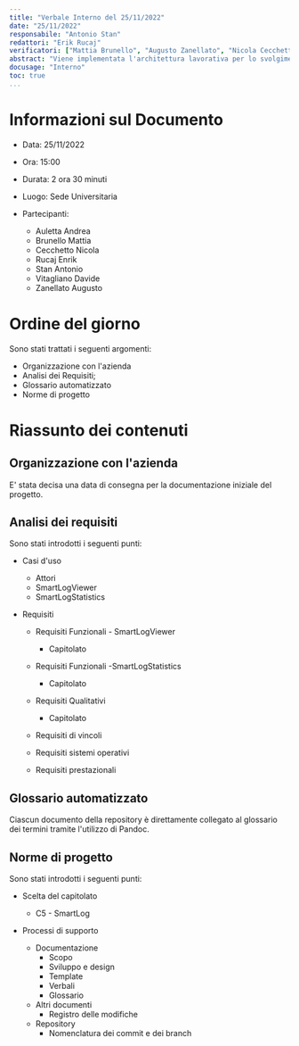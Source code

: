 ```yaml
---
title: "Verbale Interno del 25/11/2022"
date: "25/11/2022"
responsabile: "Antonio Stan"
redattori: "Erik Rucaj"
verificatori: ["Mattia Brunello", "Augusto Zanellato", "Nicola Cecchetto", "Andrea Auletta", "Davide Vitagliano"]
abstract: "Viene implementata l'architettura lavorativa per lo svolgimento del capitolato scelto"
docusage: "Interno"
toc: true
...
```


# Informazioni sul Documento

* Data: 25/11/2022
* Ora: 15:00
* Durata: 2 ora 30 minuti
* Luogo: Sede Universitaria
* Partecipanti:

  * Auletta Andrea
  * Brunello Mattia
  * Cecchetto Nicola
  * Rucaj Enrik
  * Stan Antonio
  * Vitagliano Davide
  * Zanellato Augusto

# Ordine del giorno

Sono stati trattati i seguenti argomenti:

* Organizzazione con l'azienda
* Analisi dei Requisiti;
* Glossario automatizzato
* Norme di progetto

# Riassunto dei contenuti

## Organizzazione con l'azienda

E' stata decisa una data di consegna per la documentazione iniziale del progetto.

## Analisi dei requisiti

Sono stati introdotti i seguenti punti:

* Casi d'uso

  * Attori
  * SmartLogViewer
  * SmartLogStatistics
* Requisiti

  * Requisiti Funzionali - SmartLogViewer

    * Capitolato
  * Requisiti Funzionali -SmartLogStatistics

    * Capitolato
  * Requisiti Qualitativi

    * Capitolato

  * Requisiti di vincoli
  * Requisiti sistemi operativi
  * Requisiti prestazionali

## Glossario automatizzato

Ciascun documento della repository è direttamente collegato al glossario dei termini tramite l'utilizzo di Pandoc.

## Norme di progetto

Sono stati introdotti i seguenti punti:

* Scelta del capitolato
  * C5 - SmartLog

* Processi di supporto
  * Documentazione
    * Scopo
    * Sviluppo e design
    * Template
    * Verbali
    * Glossario
  * Altri documenti
    * Registro delle modifiche
  * Repository
    * Nomenclatura dei commit e dei branch

